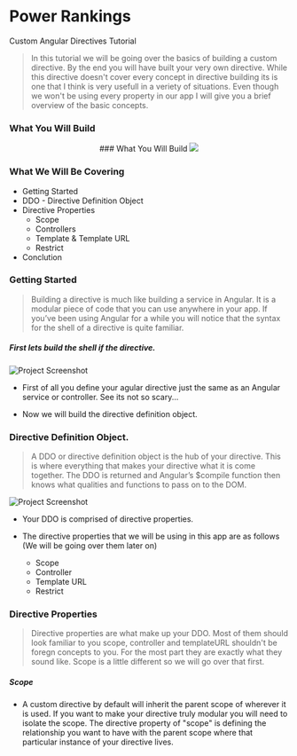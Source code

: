 # Power Rankings 
Custom Angular Directives Tutorial

>In this tutorial we will be going over the basics of building a custom directive. By the end you will have built your very own directive. While this directive doesn't cover every concept in directive building its is one that I think is very usefull in a veriety of situations. Even though we won't be using every property in our app I will give you a brief overview of the basic concepts. 

### What You Will Build 

<div align= "center">
	### What You Will Build 
	<!-- ![Project Screenshot](https://raw.github.com/squireaj/PRankings/master/logos/video.gif) -->
	<img src="https://raw.github.com/squireaj/PRankings/master/logos/video.gif">
</div>

### What We Will Be Covering 

- Getting Started
- DDO - Directive Definition Object
- Directive Properties 
  - Scope
  - Controllers
  - Template & Template URL
  - Restrict
 - Conclution 



### Getting Started

>Building a directive is much like building a service in Angular. It is a modular piece of code that you can use anywhere in your app. If you’ve been using Angular for a while you will notice that the syntax for the shell of a directive is quite familiar.

##### First lets build the shell if the directive.  

![Project Screenshot](https://raw.github.com/squireaj/PRankings/master/readmeImg/Directive1.gif)

- First of all you define your agular directive just the same as an Angular service or controller. See its not so scary... 

- Now we will build the directive definition object. 

### Directive Definition Object. 

>A DDO or directive definition object is the hub of your directive. This is where everything that makes your directive what it is come together. The DDO is returned and Angular’s $compile function then knows what qualities and functions to pass on to the DOM.  

![Project Screenshot](https://raw.github.com/squireaj/PRankings/master/readmeImg/DDO.gif)

- Your DDO is comprised of directive properties. 

- The directive properties that we will be using in this app are as follows (We will be going over them later on)
  - Scope
  - Controller
  - Template URL
  - Restrict

### Directive Properties

>Directive properties are what make up your DDO. Most of them should look familiar to you scope, controller and templateURL shouldn't be foregn concepts to you. For the most part they are exactly what they sound like. Scope is a little different so we will go over that first. 

##### Scope

 - A custom directive by default will inherit the parent scope of wherever it is used. If you want to make your directive truly modular you will need to isolate the scope. The directive property of "scope" is defining the relationship you want to have with the parent scope where that particular instance of your directive lives. 









